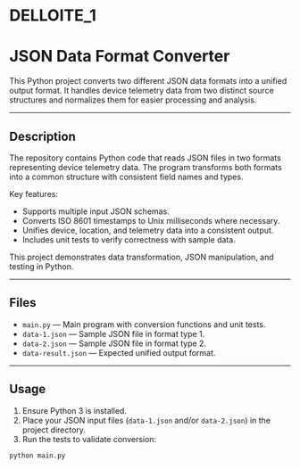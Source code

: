 # DELLOITE_1
# JSON Data Format Converter

This Python project converts two different JSON data formats into a unified output format. It handles device telemetry data from two distinct source structures and normalizes them for easier processing and analysis.

---

## Description

The repository contains Python code that reads JSON files in two formats representing device telemetry data. The program transforms both formats into a common structure with consistent field names and types.

Key features:
- Supports multiple input JSON schemas.
- Converts ISO 8601 timestamps to Unix milliseconds where necessary.
- Unifies device, location, and telemetry data into a consistent output.
- Includes unit tests to verify correctness with sample data.

This project demonstrates data transformation, JSON manipulation, and testing in Python.

---

## Files

- `main.py` — Main program with conversion functions and unit tests.
- `data-1.json` — Sample JSON file in format type 1.
- `data-2.json` — Sample JSON file in format type 2.
- `data-result.json` — Expected unified output format.
  
---

## Usage

1. Ensure Python 3 is installed.
2. Place your JSON input files (`data-1.json` and/or `data-2.json`) in the project directory.
3. Run the tests to validate conversion:

```bash
python main.py
